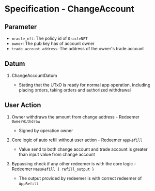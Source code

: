 # Specification - ChangeAccount

## Parameter

- `oracle_nft`: The policy id of `OracleNFT`
- `owner`: The pub key has of account owner
- `trade_account_address`: The address of the owner's trade account

## Datum

1. ChangeAccountDatum

   - Stating that the UTxO is ready for normal app operation, including placing orders, taking orders and authorized withdrawal

## User Action

1. Owner withdraws the amount from change address - Redeemer `OwnerWithdraw`

   - Signed by operation owner

2. Core logic of auto refill without user action - Redeemer `AppRefill`

   - Value send to both change account and trade account is greater than input value from change account

3. Bypassing check if any other redeemer is with the core logic - Redeemer `MassRefill { refill_output }`

   - The output provided by redeemer is with correct redeemer of `AppRefill`
